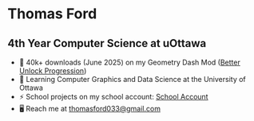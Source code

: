 # Thomas Ford

## 4th Year Computer Science at uOttawa

- 🔭 40k+ downloads (June 2025) on my Geometry Dash Mod ([Better Unlock Progression](https://github.com/GlowRock03/better-unlock-progression))
- 📖 Learning Computer Graphics and Data Science at the University of Ottawa
- ⚡ School projects on my school account: [School Account](https://github.com/GlowRock0)
- 🖥️ Reach me at <thomasford033@gmail.com>
